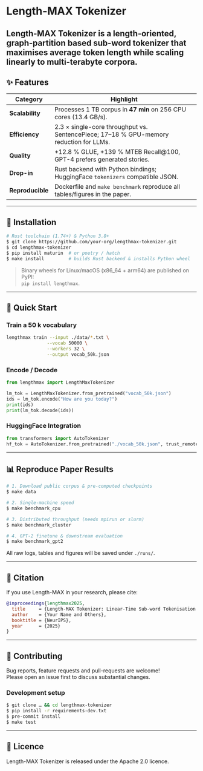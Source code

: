 # Length-MAX Tokenizer

Length-MAX Tokenizer is a length-oriented, graph-partition based sub-word tokenizer that maximises average token length while scaling linearly to multi-terabyte corpora.
---

## ✨ Features

| Category | Highlight |
|----------|-----------|
| **Scalability** | Processes 1 TB corpus in **47 min** on 256 CPU cores (13.4 GB/s). |
| **Efficiency**  | 2.3 × single-core throughput vs. SentencePiece; 17–18 % GPU-memory reduction for LLMs. |
| **Quality**     | +12.8 % GLUE, +139 % MTEB Recall@100, GPT-4 prefers generated stories. |
| **Drop-in**     | Rust backend with Python bindings; HuggingFace `tokenizers` compatible JSON. |
| **Reproducible**| Dockerfile and `make benchmark` reproduce all tables/figures in the paper. |

---

## 🔧 Installation

```bash
# Rust toolchain (1.74+) & Python 3.8+
$ git clone https://github.com/your-org/lengthmax-tokenizer.git
$ cd lengthmax-tokenizer
$ pip install maturin  # or poetry / hatch
$ make install         # builds Rust backend & installs Python wheel
```

> Binary wheels for Linux/macOS (x86_64 + arm64) are published on PyPI:  
> `pip install lengthmax`.

---

## 🚀 Quick Start

### Train a 50 k vocabulary

```bash
lengthmax train --input ./data/*.txt \
               --vocab 50000 \
               --workers 32 \
               --output vocab_50k.json
```

### Encode / Decode

```python
from lengthmax import LengthMaxTokenizer

lm_tok = LengthMaxTokenizer.from_pretrained("vocab_50k.json")
ids = lm_tok.encode("How are you today?")
print(ids)
print(lm_tok.decode(ids))
```

### HuggingFace Integration

```python
from transformers import AutoTokenizer
hf_tok = AutoTokenizer.from_pretrained("./vocab_50k.json", trust_remote_code=True)
```

---

## 📊 Reproduce Paper Results

```bash
# 1. Download public corpus & pre-computed checkpoints
$ make data

# 2. Single-machine speed
$ make benchmark_cpu

# 3. Distributed throughput (needs mpirun or slurm)
$ make benchmark_cluster

# 4. GPT-2 finetune & downstream evaluation
$ make benchmark_gpt2
```

All raw logs, tables and figures will be saved under `./runs/`.

---

## 📜 Citation

If you use Length-MAX in your research, please cite:

```bibtex
@inproceedings{lengthmax2025,
  title     = {Length-MAX Tokenizer: Linear-Time Sub-word Tokenisation via Graph Partitioning},
  author    = {Your Name and Others},
  booktitle = {NeurIPS},
  year      = {2025}
}
```

---

## 🤝 Contributing

Bug reports, feature requests and pull-requests are welcome!  
Please open an issue first to discuss substantial changes.

### Development setup

```bash
$ git clone … && cd lengthmax-tokenizer
$ pip install -r requirements-dev.txt
$ pre-commit install
$ make test
```

---

## 📄 Licence

Length-MAX Tokenizer is released under the Apache 2.0 licence.
